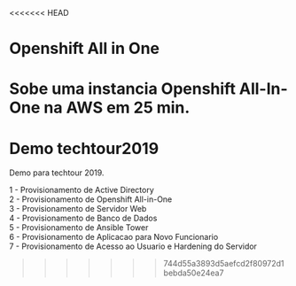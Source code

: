 <<<<<<< HEAD
# Openshift All in One
Sobe uma instancia Openshift All-In-One na AWS em 25 min.
=======
# Demo techtour2019

Demo para techtour 2019.

1 - Provisionamento de Active Directory  
2 - Provisionamento de Openshift All-in-One  
3 - Provisionamento de Servidor Web  
4 - Provisionamento de Banco de Dados  
5 - Provisionamento de Ansible Tower  
6 - Provisionamento de Aplicacao para Novo Funcionario  
7 - Provisionamento de Acesso ao Usuario e Hardening do Servidor  
>>>>>>> 744d55a3893d5aefcd2f80972d1bebda50e24ea7
